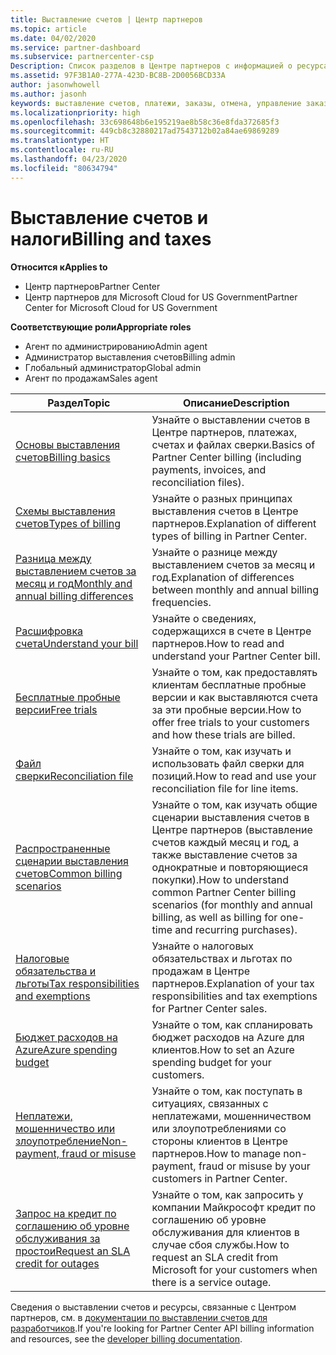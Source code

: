 ```yaml
---
title: Выставление счетов | Центр партнеров
ms.topic: article
ms.date: 04/02/2020
ms.service: partner-dashboard
ms.subservice: partnercenter-csp
Description: Список разделов в Центре партнеров с информацией о ресурсах для выставления счетов, счетах, выставлении счетов в рамках CSP и налогах.
ms.assetid: 97F3B1A0-277A-423D-BC8B-2D0056BCD33A
author: jasonwhowell
ms.author: jasonh
keywords: выставление счетов, платежи, заказы, отмена, управление заказами, неоплата, мошенничество, ненадлежащее использование, налоги, освобождение от уплаты налогов, файлы выверки, файл выверки
ms.localizationpriority: high
ms.openlocfilehash: 33c698648b6e195219ae8b58c36e8fda372685f3
ms.sourcegitcommit: 449cb8c32880217ad7543712b02a84ae69869289
ms.translationtype: HT
ms.contentlocale: ru-RU
ms.lasthandoff: 04/23/2020
ms.locfileid: "80634794"
---
```

# <a name="billing-and-taxes"></a><span data-ttu-id="62d1a-104">Выставление счетов и налоги</span><span class="sxs-lookup"><span data-stu-id="62d1a-104">Billing and taxes</span></span>

<span data-ttu-id="62d1a-105">**Относится к**</span><span class="sxs-lookup"><span data-stu-id="62d1a-105">**Applies to**</span></span>

- <span data-ttu-id="62d1a-106">Центр партнеров</span><span class="sxs-lookup"><span data-stu-id="62d1a-106">Partner Center</span></span>
- <span data-ttu-id="62d1a-107">Центр партнеров для Microsoft Cloud for US Government</span><span class="sxs-lookup"><span data-stu-id="62d1a-107">Partner Center for Microsoft Cloud for US Government</span></span>

<span data-ttu-id="62d1a-108">**Соответствующие роли**</span><span class="sxs-lookup"><span data-stu-id="62d1a-108">**Appropriate roles**</span></span>

- <span data-ttu-id="62d1a-109">Агент по администрированию</span><span class="sxs-lookup"><span data-stu-id="62d1a-109">Admin agent</span></span>
- <span data-ttu-id="62d1a-110">Администратор выставления счетов</span><span class="sxs-lookup"><span data-stu-id="62d1a-110">Billing admin</span></span>
- <span data-ttu-id="62d1a-111">Глобальный администратор</span><span class="sxs-lookup"><span data-stu-id="62d1a-111">Global admin</span></span>
- <span data-ttu-id="62d1a-112">Агент по продажам</span><span class="sxs-lookup"><span data-stu-id="62d1a-112">Sales agent</span></span>

| <span data-ttu-id="62d1a-113">Раздел</span><span class="sxs-lookup"><span data-stu-id="62d1a-113">Topic</span></span> | <span data-ttu-id="62d1a-114">Описание</span><span class="sxs-lookup"><span data-stu-id="62d1a-114">Description</span></span> |
| ----- | ----------- |
| [<span data-ttu-id="62d1a-115">Основы выставления счетов</span><span class="sxs-lookup"><span data-stu-id="62d1a-115">Billing basics</span></span>](billing-basics.md) | <span data-ttu-id="62d1a-116">Узнайте о выставлении счетов в Центре партнеров, платежах, счетах и файлах сверки.</span><span class="sxs-lookup"><span data-stu-id="62d1a-116">Basics of Partner Center billing (including payments, invoices, and reconciliation files).</span></span> |
| [<span data-ttu-id="62d1a-117">Схемы выставления счетов</span><span class="sxs-lookup"><span data-stu-id="62d1a-117">Types of billing</span></span>](billing-different-types.md) | <span data-ttu-id="62d1a-118">Узнайте о разных принципах выставления счетов в Центре партнеров.</span><span class="sxs-lookup"><span data-stu-id="62d1a-118">Explanation of different types of billing in Partner Center.</span></span> |
| [<span data-ttu-id="62d1a-119">Разница между выставлением счетов за месяц и год</span><span class="sxs-lookup"><span data-stu-id="62d1a-119">Monthly and annual billing differences</span></span>](billing-annual-monthly.md) | <span data-ttu-id="62d1a-120">Узнайте о разнице между выставлением счетов за месяц и год.</span><span class="sxs-lookup"><span data-stu-id="62d1a-120">Explanation of differences between monthly and annual billing frequencies.</span></span> |
| [<span data-ttu-id="62d1a-121">Расшифровка счета</span><span class="sxs-lookup"><span data-stu-id="62d1a-121">Understand your bill</span></span>](read-your-bill.md) | <span data-ttu-id="62d1a-122">Узнайте о сведениях, содержащихся в счете в Центре партнеров.</span><span class="sxs-lookup"><span data-stu-id="62d1a-122">How to read and understand your Partner Center bill.</span></span> |
| [<span data-ttu-id="62d1a-123">Бесплатные пробные версии</span><span class="sxs-lookup"><span data-stu-id="62d1a-123">Free trials</span></span>](offer-your-customers-trials-of-microsoft-products.md) | <span data-ttu-id="62d1a-124">Узнайте о том, как предоставлять клиентам бесплатные пробные версии и как выставляются счета за эти пробные версии.</span><span class="sxs-lookup"><span data-stu-id="62d1a-124">How to offer free trials to your customers and how these trials are billed.</span></span> |
| [<span data-ttu-id="62d1a-125">Файл сверки</span><span class="sxs-lookup"><span data-stu-id="62d1a-125">Reconciliation file</span></span>](use-the-reconciliation-files.md) | <span data-ttu-id="62d1a-126">Узнайте о том, как изучать и использовать файл сверки для позиций.</span><span class="sxs-lookup"><span data-stu-id="62d1a-126">How to read and use your reconciliation file for line items.</span></span> |
| [<span data-ttu-id="62d1a-127">Распространенные сценарии выставления счетов</span><span class="sxs-lookup"><span data-stu-id="62d1a-127">Common billing scenarios</span></span>](common-billing-scenarios.md) | <span data-ttu-id="62d1a-128">Узнайте о том, как изучать общие сценарии выставления счетов в Центре партнеров (выставление счетов каждый месяц и год, а также выставление счетов за однократные и повторяющиеся покупки).</span><span class="sxs-lookup"><span data-stu-id="62d1a-128">How to understand common Partner Center billing scenarios (for monthly and annual billing, as well as billing for one-time and recurring purchases).</span></span> |
| [<span data-ttu-id="62d1a-129">Налоговые обязательства и льготы</span><span class="sxs-lookup"><span data-stu-id="62d1a-129">Tax responsibilities and exemptions</span></span>](tax-and-tax-exemptions.md) | <span data-ttu-id="62d1a-130">Узнайте о налоговых обязательствах и льготах по продажам в Центре партнеров.</span><span class="sxs-lookup"><span data-stu-id="62d1a-130">Explanation of your tax responsibilities and tax exemptions for Partner Center sales.</span></span> |
| [<span data-ttu-id="62d1a-131">Бюджет расходов на Azure</span><span class="sxs-lookup"><span data-stu-id="62d1a-131">Azure spending budget</span></span>](set-an-azure-spending-budget-for-your-customers.md) | <span data-ttu-id="62d1a-132">Узнайте о том, как спланировать бюджет расходов на Azure для клиентов.</span><span class="sxs-lookup"><span data-stu-id="62d1a-132">How to set an Azure spending budget for your customers.</span></span> |
| [<span data-ttu-id="62d1a-133">Неплатежи, мошенничество или злоупотребление</span><span class="sxs-lookup"><span data-stu-id="62d1a-133">Non-payment, fraud or misuse</span></span>](non-payment--fraud--or-misuse.md) | <span data-ttu-id="62d1a-134">Узнайте о том, как поступать в ситуациях, связанных с неплатежами, мошенничеством или злоупотреблениями со стороны клиентов в Центре партнеров.</span><span class="sxs-lookup"><span data-stu-id="62d1a-134">How to manage non-payment, fraud or misuse by your customers in Partner Center.</span></span> |
| [<span data-ttu-id="62d1a-135">Запрос на кредит по соглашению об уровне обслуживания за простои</span><span class="sxs-lookup"><span data-stu-id="62d1a-135">Request an SLA credit for outages</span></span>](request-credit.md) | <span data-ttu-id="62d1a-136">Узнайте о том, как запросить у компании Майкрософт кредит по соглашению об уровне обслуживания для клиентов в случае сбоя службы.</span><span class="sxs-lookup"><span data-stu-id="62d1a-136">How to request an SLA credit from Microsoft for your customers when there is a service outage.</span></span> |

<span data-ttu-id="62d1a-137">Сведения о выставлении счетов и ресурсы, связанные с Центром партнеров, см. в [документации по выставлении счетов для разработчиков](https://docs.microsoft.com/partner-center/develop/manage-billing).</span><span class="sxs-lookup"><span data-stu-id="62d1a-137">If you're looking for Partner Center API billing information and resources, see the [developer billing documentation](https://docs.microsoft.com/partner-center/develop/manage-billing).</span></span>
